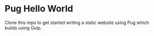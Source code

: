 # Pug Hello World

Clone this repo to get started writing a static website using Pug which builds using Gulp.